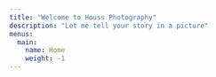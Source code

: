 ```yaml
---
title: "Welcome to Houss Photography"
description: "Let me tell your story in a picture"
menus:
  main:
    name: Home
    weight: -1
---
```


